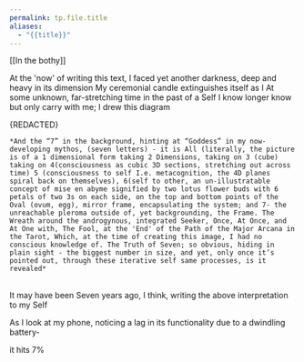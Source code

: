 ```yaml
---
permalink: tp.file.title
aliases:
  - "{{title}}"
---
```

[[In the bothy]]

At the 'now' of writing this text, I faced yet another darkness, deep and heavy in its dimension 
My ceremonial candle extinguishes itself as I 
At some unknown, far-stretching time in the past of a Self I know longer know but only carry with me; I drew this diagram 








{REDACTED}


	*And the “7” in the background, hinting at “Goddess” in my now-developing mythos, (seven letters) - it is All (literally, the picture is of a 1 dimensional form taking 2 Dimensions, taking on 3 (cube) taking on 4(consciousness as cubic 3D sections, stretching out across time) 5 (consciousness to self I.e. metacognition, the 4D planes spiral back on themselves), 6(self to other, an un-illustratable concept of mise en abyme signified by two lotus flower buds with 6 petals of two 3s on each side, on the top and bottom points of the Oval (ovum, egg), mirror frame, encapsulating the system; and 7- the unreachable pleroma outside of, yet backgrounding, the Frame. The Wreath around the androgynous, integrated Seeker, Once, At Once, and At One with, The Fool, at the 'End' of the Path of the Major Arcana in the Tarot, Which, at the time of creating this image, I had no conscious knowledge of. The Truth of Seven; so obvious, hiding in plain sight - the biggest number in size, and yet, only once it’s pointed out, through these iterative self same processes, is it revealed*
\
It may have been Seven years ago, I think, writing the above interpretation to my Self 

As I look at my phone, noticing a lag in its functionality due to a dwindling battery-

it hits 7%